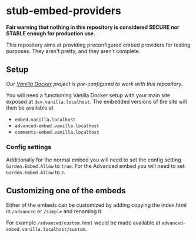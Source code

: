 # stub-embed-providers

**Fair warning that nothing in this repository is considered SECURE nor STABLE enough for production use.**

This repository aims at providing preconfigured embed providers for testing purposes. They aren't pretty, and they aren't complete.

## Setup

*Our [Vanilla Docker](https://github.com/vanilla/vanilla-docker/) project is pre-configured to work with this repository.*

You will need a functioning Vanilla Docker setup with your main site exposed at `dev.vanilla.localhost`. The embedded versions of the site will then be available at

- `embed.vanilla.localhost`
- `advanced-embed.vanilla.localhost`
- `comments-embed.vanilla.localhost`

### Config settings

Additionally for the normal embed you will need to set the config setting `Garden.Embed.Allow` to `true`. For the Advanced embed you will need to set `Garden.Embed.Allow` to `2`.

## Customizing one of the embeds

Either of the embeds can be customized by adding copying the index.html in `/advanced` or `/simple` and renaming it.

For example `/advanced/custom.html` would be made available at `advanced-embed.vanilla.localhost/custom`.
